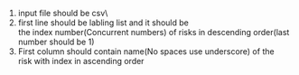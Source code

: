 1) input file should be csv\
2) first line should be labling list and it should be \
  <tab> the index number(Concurrent numbers) of risks in descending order(last number should be 1)
3) First column should contain name(No spaces use underscore) of the risk with index in ascending order 